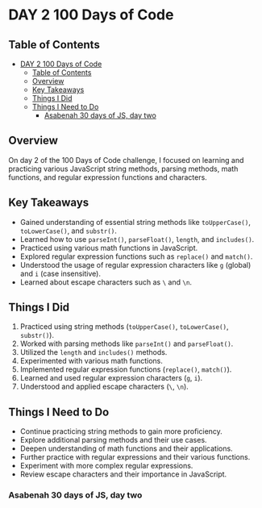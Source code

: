 # DAY 2 100 Days of Code

## Table of Contents
- [DAY 2 100 Days of Code](#day-2-100-days-of-code)
  - [Table of Contents](#table-of-contents)
  - [Overview](#overview)
  - [Key Takeaways](#key-takeaways)
  - [Things I Did](#things-i-did)
  - [Things I Need to Do](#things-i-need-to-do)
    - [Asabenah 30 days of JS, day two](#asabenah-30-days-of-js-day-two)

## Overview
On day 2 of the 100 Days of Code challenge, I focused on learning and practicing various JavaScript string methods, parsing methods, math functions, and regular expression functions and characters.

## Key Takeaways
- Gained understanding of essential string methods like `toUpperCase()`, `toLowerCase()`, and `substr()`.
- Learned how to use `parseInt()`, `parseFloat()`, `length`, and `includes()`.
- Practiced using various math functions in JavaScript.
- Explored regular expression functions such as `replace()` and `match()`.
- Understood the usage of regular expression characters like `g` (global) and `i` (case insensitive).
- Learned about escape characters such as `\` and `\n`.

## Things I Did
1. Practiced using string methods (`toUpperCase()`, `toLowerCase()`, `substr()`).
2. Worked with parsing methods like `parseInt()` and `parseFloat()`.
3. Utilized the `length` and `includes()` methods.
4. Experimented with various math functions.
5. Implemented regular expression functions (`replace()`, `match()`).
6. Learned and used regular expression characters (`g`, `i`).
7. Understood and applied escape characters (`\`, `\n`).

## Things I Need to Do
- Continue practicing string methods to gain more proficiency.
- Explore additional parsing methods and their use cases.
- Deepen understanding of math functions and their applications.
- Further practice with regular expressions and their various functions.
- Experiment with more complex regular expressions.
- Review escape characters and their importance in JavaScript.

### Asabenah 30 days of JS, day two